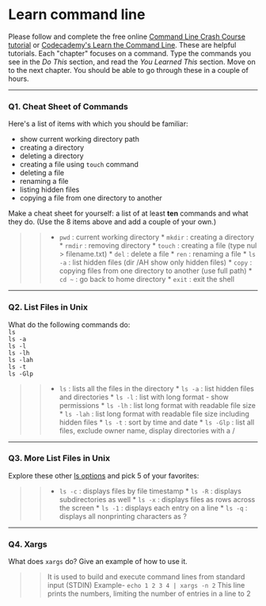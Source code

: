 # Learn command line

Please follow and complete the free online [Command Line Crash Course
tutorial](https://web.archive.org/web/20160708171659/http://cli.learncodethehardway.org/book/) or [Codecademy's Learn the Command Line](https://www.codecademy.com/learn/learn-the-command-line). These are helpful tutorials. Each "chapter" focuses on a command. Type the commands you see in the _Do This_ section, and read the _You Learned This_ section. Move on to the next chapter. You should be able to go through these in a couple of hours.

---

### Q1.  Cheat Sheet of Commands  

Here's a list of items with which you should be familiar:  
* show current working directory path
* creating a directory
* deleting a directory
* creating a file using `touch` command
* deleting a file
* renaming a file
* listing hidden files
* copying a file from one directory to another

Make a cheat sheet for yourself: a list of at least **ten** commands and what they do.  (Use the 8 items above and add a couple of your own.)  

> > * `pwd`    : current working directory
    * `mkdir`  : creating a directory
    * `rmdir`  : removing directory
    * `touch`  : creating a file (type nul > filename.txt)
    * `del`    : delete a file
    * `ren`    : renaming a file
    * `ls -a`  : list hidden files  (dir /AH show only hidden files)
    * `copy`   : copying files from one directory to another (use full path)
    * `cd ~`   : go back to home directory
    * `exit`   : exit the shell
    
    

---

### Q2.  List Files in Unix   

What do the following commands do:  
`ls`  
`ls -a`  
`ls -l`  
`ls -lh`  
`ls -lah`  
`ls -t`  
`ls -Glp`  

> > * `ls`      : lists all the files in the directory
    * `ls -a`   : list hidden files and directories
    * `ls -l`   : list with long format - show permissions
    * `ls -lh`  : list long format with readable file size
    * `ls -lah` : list long format  with readable file size including hidden files
    * `ls -t`   : sort by time and date
    * `ls -Glp` : list all files, exclude owner name, display directories with a /

---

### Q3.  More List Files in Unix  

Explore these other [ls options](http://www.techonthenet.com/unix/basic/ls.php) and pick 5 of your favorites:

> > * `ls -c`   : displays files by file timestamp
    * `ls -R`   : displays subdirectories as well
    * `ls -x`   : displays files as rows across the screen
    * `ls -1`   : displays each entry on a line
    * `ls -q`   : displays all nonprinting characters as ?

---

### Q4.  Xargs   

What does `xargs` do? Give an example of how to use it.

> > It is used to build and execute command lines from standard input (STDIN)
    Example-
    `echo 1 2 3 4 | xargs -n 2`
    This line prints the numbers, limiting the number of entries in a line to 2

 

